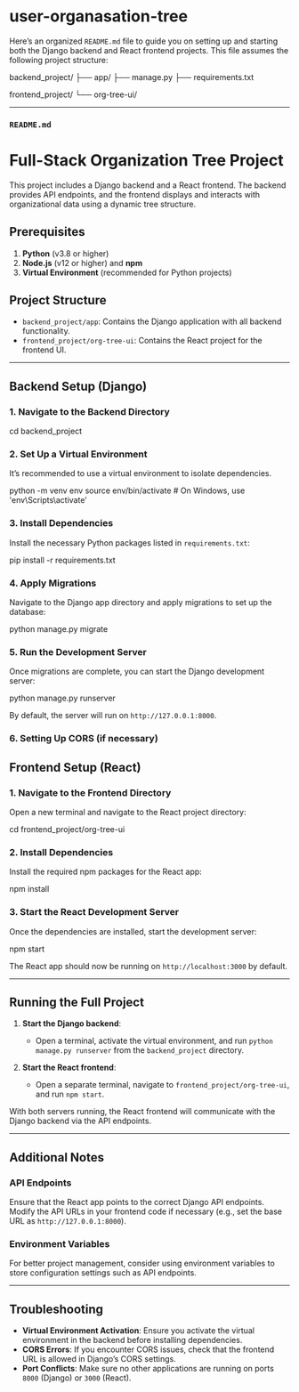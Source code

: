 
# user-organasation-tree
Here’s an organized `README.md` file to guide you on setting up and starting both the Django backend and React frontend projects. This file assumes the following project structure:


backend_project/
├── app/
├── manage.py
├── requirements.txt

frontend_project/
└── org-tree-ui/


---

### `README.md`

# Full-Stack Organization Tree Project

This project includes a Django backend and a React frontend. The backend provides API endpoints, and the frontend displays and interacts with organizational data using a dynamic tree structure.

## Prerequisites

1. **Python** (v3.8 or higher)
2. **Node.js** (v12 or higher) and **npm**
3. **Virtual Environment** (recommended for Python projects)

## Project Structure

- `backend_project/app`: Contains the Django application with all backend functionality.
- `frontend_project/org-tree-ui`: Contains the React project for the frontend UI.

---

## Backend Setup (Django)

### 1. Navigate to the Backend Directory


cd backend_project


### 2. Set Up a Virtual Environment

It’s recommended to use a virtual environment to isolate dependencies.


python -m venv env
source env/bin/activate  # On Windows, use 'env\Scripts\activate'


### 3. Install Dependencies

Install the necessary Python packages listed in `requirements.txt`:


pip install -r requirements.txt


### 4. Apply Migrations

Navigate to the Django app directory and apply migrations to set up the database:


python manage.py migrate


### 5. Run the Development Server

Once migrations are complete, you can start the Django development server:


python manage.py runserver


By default, the server will run on `http://127.0.0.1:8000`.

### 6. Setting Up CORS (if necessary)


## Frontend Setup (React)

### 1. Navigate to the Frontend Directory

Open a new terminal and navigate to the React project directory:


cd frontend_project/org-tree-ui


### 2. Install Dependencies

Install the required npm packages for the React app:


npm install


### 3. Start the React Development Server

Once the dependencies are installed, start the development server:


npm start


The React app should now be running on `http://localhost:3000` by default.

---

## Running the Full Project

1. **Start the Django backend**:
   - Open a terminal, activate the virtual environment, and run `python manage.py runserver` from the `backend_project` directory.

2. **Start the React frontend**:
   - Open a separate terminal, navigate to `frontend_project/org-tree-ui`, and run `npm start`.

With both servers running, the React frontend will communicate with the Django backend via the API endpoints.

---

## Additional Notes

### API Endpoints

Ensure that the React app points to the correct Django API endpoints. Modify the API URLs in your frontend code if necessary (e.g., set the base URL as `http://127.0.0.1:8000`).

### Environment Variables

For better project management, consider using environment variables to store configuration settings such as API endpoints.

---

## Troubleshooting

- **Virtual Environment Activation**: Ensure you activate the virtual environment in the backend before installing dependencies.
- **CORS Errors**: If you encounter CORS issues, check that the frontend URL is allowed in Django’s CORS settings.
- **Port Conflicts**: Make sure no other applications are running on ports `8000` (Django) or `3000` (React).


